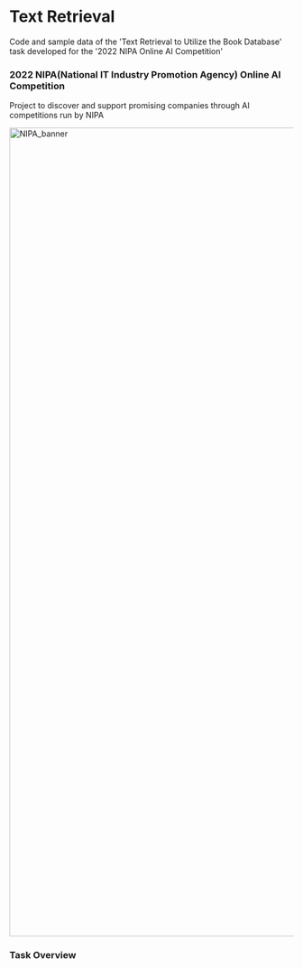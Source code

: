 # Text Retrieval
Code and sample data of the 'Text Retrieval to Utilize the Book Database' task developed for the '2022 NIPA Online AI Competition'

### 2022 NIPA(National IT Industry Promotion Agency) Online AI Competition
Project to discover and support promising companies through AI competitions run by NIPA

<img width="1433" alt="NIPA_banner" src="https://user-images.githubusercontent.com/89120612/215302276-b291df82-5dd6-4d41-b974-adb3cac2ebc7.png">

### Task Overview
